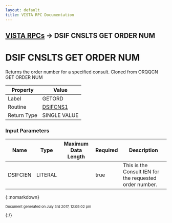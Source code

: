 ```yaml
---
layout: default
title: VISTA RPC Documentation
---
```


## [VISTA RPCs](TableOfContents) &#8594; DSIF CNSLTS GET ORDER NUM
# DSIF CNSLTS GET ORDER NUM

Returns the order number for a specified consult. Cloned from ORQQCN GET ORDER NUM

Property | Value
--- | ---
Label | GETORD
Routine | [DSIFCNS1](http://code.osehra.org/dox/Routine_DSIFCNS1_source.html)
Return Type | SINGLE VALUE


### Input Parameters

Name | Type | Maximum Data Length | Required | Description
--- | --- | --- | --- | ---
DSIFCIEN | LITERAL |  | true | This is the Consult IEN for the requested order number.



{::nomarkdown} <br/><p style="font-size: 11px">Document generated on July 3rd 2017, 12:09:02 pm</p>{:/}